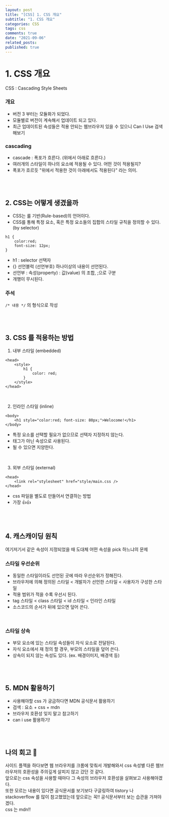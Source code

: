 ```yaml
---
layout: post
title: "[CSS] 1. CSS 개요"
subtitle: "1. CSS 개요"
categories: CSS
tags: css
comments: true
date: "2021-09-06"
related_posts:
published: true
---
```


# 1. CSS 개요

CSS : Cascading Style Sheets

### 개요
- 버전 3 부터는 모듈화가 되었다.
- 모듈별로 버전이 계속해서 업데이트 되고 있다.
- 최근 업데이트된 속성들은 적용 안되는 웹브라우저 있을 수 있으니 Can I Use 검색해보기

### cascading
- cascade : 폭포가 흐른다. (위에서 아래로 흐른다.)
- 여러개의 스타일이 하나의 요소에 적용될 수 있다. 어떤 것이 적용될지?
- 폭포가 흐르듯 "위에서 적용한 것이 아래에서도 적용된다" 라는 의미.


<br><br>

## 2. CSS는 어떻게 생겼을까

- CSS는 룰 기반(Rule-based)의 언어이다.
- CSS를 통해 특정 요소, 혹은 특정 요소들의 집합의 스타일 규칙을 정의할 수 있다. (by selector)

```
h1 {
    color:red;
    font-size: 12px;
}
```

- h1 : selector 선택자 
- {} 선언블럭 (선언부호) 하나이상의 내용이 선언된다.
- 선언부 : 속성(property) : 값(value) 의 조합, ;으로 구분
- 개행이 무시된다.


### 주석

`/* 내용 */` 의 형식으로 작성


<br><br>

## 3. CSS 를 적용하는 방법

1. 내부 스타일 (embedded)

```
<head>
    <style>
        h1 {
            color: red;
        }
    </style>
</head>
```

<br>


2. 인라인 스타일 (inline)

```
<body>
    <h1 style="color:red; font-size: 80px;">Welocome!</h1>
</body>
```

- 특정 요소를 선택할 필요가 없으므로 선택자 지정하지 않는다.
- 태그가 아닌 속성으로 사용된다.
- 될 수 있으면 지양한다.

<br>


3. 외부 스타일 (external)

```
<head>
    <link rel="stylesheet" href="style/main.css />
</head>
```
- css 파일을 별도로 만들어서 연결하는 방법
- 가장 👍👍


<br><br>


## 4. 캐스캐이딩 원칙

여기저기서 같은 속성이 지정되었을 때 도대체 어떤 속성을 pick 하느냐의 문제

### 스타일 우선순위
- 동일한 스타일이라도 선언된 곳에 따라 우선순위가 정해진다.
- 브라우저에 의해 정의된 스타일 < 개발자가 선언한 스타일 < 사용자가 구성한 스타일
- 적용 범위가 적을 수록 우선시 된다.
- tag 스타일 < class 스타일 < id 스타일 < 인라인 스타일
- 소스코드의 순서가 뒤에 있으면 덮어 쓴다.

<br>

### 스타일 상속
- 부모 요소에 있는 스타일 속성들이 자식 요소로 전달된다.
- 자식 요소에서 재 정의 할 경우, 부모의 스타일을 덮어 쓴다.
- 상속이 되지 않는 속성도 있다. (ex. 배경이미지, 배경색 등)

<br><br>

## 5. MDN 활용하기
- 사용해야할 css 가 궁금하다면 MDN 공식문서 활용하기
- 검색 : 요소 + css + mdn
- 브라우저 호환성 잊지 말고 참고하기
- can i use 활용하기!


<br><br>

## 나의 회고 🤫
사이드 플젝을 하다보면 웹 브라우저를 크롬에 맞춰서 개발해와서 css 속성별 다른 웹브라우저의 호환성을 주의깊게 살피지 않고 갔던 것 같다.<br>
앞으로는 css 속성을 사용할 때마다 그 속성의 브라우저 호환성을 살펴보고 사용해야겠다.<br>
또한 모르는 내용이 있다면 공식문서를 보기보다 구글링하여 tistory 나 stackoverflow 를 많이 참고했었는데 앞으로는 꼭!! 공식문서부터 보는 습관을 가져야겠다.<br>
css 는 mdn!!

